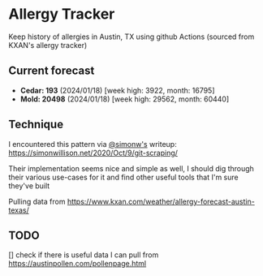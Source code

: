 # Allergy Tracker

Keep history of allergies in Austin, TX using github Actions (sourced from KXAN's allergy tracker)

## Current forecast
<!-- INJECT FORECAST -->
- **Cedar: 193** (2024/01/18)  [week high: 3922, month: 16795]
- **Mold: 20498** (2024/01/18)  [week high: 29562, month: 60440]
<!-- END INJECT FORECAST -->

## Technique

I encountered this pattern via [@simonw's](https://github.com/simonw) writeup: https://simonwillison.net/2020/Oct/9/git-scraping/

Their implementation seems nice and simple as well, I should dig through their various use-cases for it and find other useful tools that I'm sure they've built

Pulling data from https://www.kxan.com/weather/allergy-forecast-austin-texas/

## TODO

[] check if there is useful data I can pull from https://austinpollen.com/pollenpage.html
